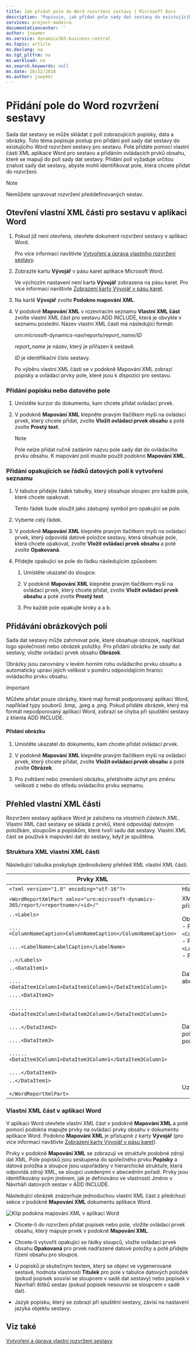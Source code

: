 ```yaml
---
title: Jak přidat pole do Word rozvržení sestavy | Microsoft Docs
description: 'Popisuje, jak přidat pole sady dat sestavy do existujícího Word rozvržení sestavy pro sestavu.'
services: project-madeira
documentationcenter: ''
author: jswymer
ms.service: dynamics365-business-central
ms.topic: article
ms.devlang: na
ms.tgt_pltfrm: na
ms.workload: na
ms.search.keywords: null
ms.date: 10/22/2018
ms.author: jswymer
---
```

# <a name="add-fields-to-a-word-report-layout"></a>Přidání pole do Word rozvržení sestavy
Sada dat sestavy se může skládat z polí zobrazujících popisky, data a obrázky. Toto téma popisuje postup pro přidání polí sady dat sestavy do existujícího Word rozvržení sestavy pro sestavu. Pole přidáte pomocí vlastní části XML aplikace Word pro sestavu a přidáním ovládacích prvků obsahu, které se mapují do polí sady dat sestavy. Přidání polí vyžaduje určitou znalost sady dat sestavy, abyste mohli identifikovat pole, která chcete přidat do rozvržení.  
  
> [!NOTE]  
>  Nemůžete upravovat rozvržení předdefinovaných sestav<!--Onprem. Built-in layouts can only be modified by using the development environment-->.  

##  <a name="OpenXMLPart"></a> Otevření vlastní XML části pro sestavu v aplikaci Word  
  
1.  Pokud již není otevřena, otevřete dokument rozvržení sestavy v aplikaci Word.  
  
     Pro více informací navštivte [Vytvoření a úprava vlastního rozvržení sestavy](ui-how-create-custom-report-layout.md).  
  
2.  Zobrazte kartu **Vývojář** v pásu karet aplikace Microsoft Word.  
  
     Ve výchozím nastavení není karta **Vývojář** zobrazena na pásu karet. Pro více informací navštivte [Zobrazení karty Vývojář v pásu karet](https://go.microsoft.com/fwlink/?LinkID=389631).  
  
3.  Na kartě **Vývojář** zvolte **Podokno mapování XML**.  
  
4.  V podokně **Mapování XML** v rozevíracím seznamu **Vlastní XML část** zvolte vlastní XML část pro sestavu ADD INCLUDE<!--[!INCLUDE[d365fin](../../includes/d365fin_md.md)]-->, která je obvykle v seznamu poslední. Název vlastní XML části má následující formát:  
  
     urn:microsoft-dynamics-nav/reports/*report_name*/*ID*  
  
     *report_name* je název, který je přiřazen k sestavě<!--OnPrem as specified by the report's [Name Property-duplicate](../FullExperience/nav_dev_long_md.md)]-->.  
  
     *ID* je identifikační číslo sestavy.  
  
     Po výběru vlastní XML části se v podokně Mapování XML zobrazí popisky a ovládací prvky pole, které jsou k dispozici pro sestavu.  
  
### <a name="to-add-a-label-or-data-field"></a>Přidání popisku nebo datového pole  
  
1.  Umístěte kurzor do dokumentu, kam chcete přidat ovládací prvek.  
  
2.  V podokně **Mapování XML** klepněte pravým tlačítkem myši na ovládací prvek, který chcete přidat, zvolte **Vložit ovládací prvek obsahu** a poté zvolte **Prostý text**.  
  
    > [!NOTE]  
    >  Pole nelze přidat ručně zadáním názvu pole sady dat do ovládacího prvku obsahu. K mapování polí musíte použít podokno **Mapování XML**.  
  
### <a name="to-add-repeating-rows-of-data-fields-to-create-a-list"></a>Přidání opakujících se řádků datových polí k vytvoření seznamu  
  
1.  V tabulce přidejte řádek tabulky, který obsahuje sloupec pro každé pole, které chcete opakovat.  
  
     Tento řádek bude sloužit jako zástupný symbol pro opakující se pole.  
  
2.  Vyberte celý řádek.  
  
3.  V podokně **Mapování XML** klepněte pravým tlačítkem myši na ovládací prvek, který odpovídá datové položce sestavy, která obsahuje pole, která chcete opakovat, zvolte **Vložit ovládací prvek obsahu** a poté zvolte **Opakovaná**.  
  
4.  Přidejte opakující se pole do řádku následujícím způsobem:  
  
    1.  Umístěte ukazatel do sloupce.  
  
    2.  V podokně **Mapování XML** klepněte pravým tlačítkem myši na ovládací prvek, který chcete přidat, zvolte **Vložit ovládací prvek obsahu** a poté zvolte **Prostý text**.  
  
    3.  Pro každé pole opakujte kroky a a b.  
  
## <a name="adding-image-fields"></a>Přidávání obrázkových polí  
 Sada dat sestavy může zahrnovat pole, které obsahuje obrázek, například logo společnosti nebo obrázek položky. Pro přidání obrázku ze sady dat sestavy, vložte ovládací prvek obsahu **Obrázek**.  
  
 Obrázky jsou zarovnány v levém horním rohu ovládacího prvku obsahu a automaticky upraví jejich velikost v poměru odpovídajícím hranici ovládacího prvku obsahu.  
  
> [!IMPORTANT]  
>  Můžete přidat pouze obrázky, které mají formát podporovaný aplikací Word, například typy souborů .bmp, .jpeg a .png. Pokud přidáte obrázek, který má formát nepodporovaný aplikací Word, zobrazí se chyba při spuštění sestavy z klienta ADD INCLUDE<!--[!INCLUDE[d365fin](../../includes/d365fin_md.md)]-->.  
  
#### <a name="to-add-an-image"></a>Přidání obrázku  
  
1.  Umístěte ukazatel do dokumentu, kam chcete přidat ovládací prvek.  
  
2.  V podokně **Mapování XML** klepněte pravým tlačítkem myši na ovládací prvek, který chcete přidat, zvolte **Vložit ovládací prvek obsahu** a poté zvolte **Obrázek**.  
  
3.  Pro zvětšení nebo zmenšení obrázku, přetáhněte úchyt pro změnu velikosti z nebo do středu ovládacího prvku seznamu.  

## <a name="custom-xml-part-overview"></a>Přehled vlastní XML části
Rozvržení sestavy aplikace Word je založeno na *vlastních částech XML*. Vlastní XML část sestavy se skládá z prvků, které odpovídají datovým položkám, sloupcům a popiskům, které tvoří sadu dat sestavy. <!--OnPrem The data as defined in the Report Dataset Designer in Microsoft Dynamics NAV Development Environment. -->Vlastní XML část se používá k mapování dat do sestavy, když je spuštěna.

  
### <a name="xml-structure-of-custom-xml-part"></a>Struktura XML vlastní XML části  
Následující tabulka poskytuje zjednodušený přehled XML vlastní XML části.  
  
|Prvky XML|Popis|  
|------------------|-----------------|  
|`<?xml version="1.0" encoding="utf-16"?>`|Hlavička|  
|`<WordReportXmlPart xmlns="urn:microsoft-dynamics-365/report/<reportname>/<id>/"`|XML specifikace oboru názvů. `<reportname>` je název, který je přiřazen k sestavě. `<id>` je ID, které je přiřazeno k sestavě.|  
|`..<Labels>`<br /><br /> `....<ColumnNameCaption>ColumnNameCaption</ColumnNameCaption>`<br /><br /> `....<LabelName>LabelCaption</LabelName>`<br /><br /> `..</Labels>`|Obsahuje všechny popisky sestavy.<!--OnPren The element includes labels that are related to columns that have the [IncludeCaption Property](../FullExperience/Name%20Property-duplicate.md).--><br />-   Prvky popisků, které souvisejí se sloupci, mají formát `<ColumnNameCaption>ColumnNameCaption</ColumnNameCaption>`<!--OnPrem where `ColumnName` is determined by the column's Name Property.-->.<br />-   Prvky popisků mají formát `<LabelName>LabelName</LabelName`<!--OnPrem where LabelName is determined by the label's Name Property.-->.<br />-   Popisky jsou abecedně seřazeny.|  
|`..<DataItem1>`<br /><br /> `....<DataItem1Column1>DataItem1Column1</DataItem1Column1>`|Datová položka a sloupce nejvyšší úrovně. Sloupce jsou abecedně seřazeny.<!--OnPrem <br /><br /> The element names and values are determined by the [Name Property-duplicate](../FullExperience/Name%20Property-duplicate.md) of the data item or column.-->|  
|`....<DataItem2>`<br /><br /> `......<DataItem2Column1>DataItem2Column1</DataItem2Column1>`<br /><br /> `....</DataItem2>`<br /><br /> `....<DataItem3>`<br /><br /> `......<DataItem3Column1>DataItem3Column1</DataItem3Column1>`<br /><br /> `....</DataItem3>`|Datové položky a sloupce, které jsou vnořeny do datové položky nejvyšší úrovně. Sloupce jsou uvedeny v abecedním pořadí pod příslušnou datovou položkou.|  
|`..</DataItem1>`<br /><br /> `</WordReportXmlPart>`|Uzavírací prvek.|  
  
### <a name="custom-xml-part-in-word"></a>Vlastní XML část v aplikaci Word  
 V aplikaci Word otevřete vlastní XML část v podokně **Mapování XML** a poté pomocí podokna mapujte prvky na ovládací prvky obsahu v dokumentu aplikace Word. Podokno **Mapování XML** je přístupné z karty **Vývojář** (pro více informací navštivte [Zobrazení karty Vývojář v pásu karet](https://go.microsoft.com/fwlink/?LinkID=389631)).  
  
 Prvky v podokně **Mapování XML** se zobrazují ve struktuře podobné zdroji dat XML. Pole popisků jsou seskupena do společného prvku **Popisky** a datová položka a sloupce jsou uspořádány v hierarchické struktuře, která odpovídá zdroji XML, se sloupci uvedenými v abecedním pořadí. Prvky jsou identifikovány svým jménem, jak je definováno ve vlastnosti Jméno v Návrháři datových sestav v ADD INCLUDE<!--[!INCLUDE[nav_dev_short](../../includes/nav_dev_short_md.md)]-->.  
  
 Následující obrázek znázorňuje jednoduchou vlastní XML část z předchozí sekce v podokně **Mapování XML** dokumentu aplikace Word.  
  
 ![Klip podokna mapování XML v aplikaci Word](media/nav_reportlayout_xmlmappingpane.png "NAV_ReportLayout_XMLMappingPane")  
  
-   Chcete-li do rozvržení přidat popisek nebo pole, vložíte ovládací prvek obsahu, který mapuje prvek v podokně **Mapování XML**.  
  
-   Chcete-li vytvořit opakující se řádky sloupců, vložte ovládací prvek obsahu **Opakovaná** pro prvek nadřazené datové položky a poté přidejte řízení obsahu pro sloupce.  
  
-   U popisků je skutečným textem, který se objeví ve vygenerované sestavě, hodnota vlastnosti **Titulek** pro pole v tabulce datových položek (pokud popisek souvisí se sloupcem v sadě dat sestavy) nebo popisek v Návrháři štítků sestav (pokud popisek nesouvisí se sloupcem v sadě dat).  
  
-   Jazyk popisku, který se zobrazí při spuštění sestavy, závisí na nastavení jazyka objektu sestavy. <!--OnPrem For more information, see [Multiple Document Languages](../FullExperience/Viewing%20the%20Application%20in%20Different%20Languages.md).-->  
  
## <a name="see-also"></a>Viz také  
 [Vytvoření a úprava vlastní rozvržení sestavy](ui-how-create-custom-report-layout.md)   
